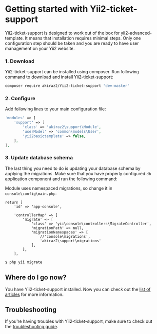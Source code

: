 # Getting started with Yii2-ticket-support

Yii2-ticket-support is designed to work out of the box for yii2-advanced-template. It means that installation requires
minimal steps. Only one configuration step should be taken and you are ready to
have user management on your Yii2 website.

### 1. Download

Yii2-ticket-support can be installed using composer. Run following command to download and
install Yii2-ticket-support:

```bash
composer require akiraz2/Yii2-ticket-support "dev-master"
```

### 2. Configure

Add following lines to your main configuration file:

```php
'modules' => [
    'support' => [
        'class' => 'akiraz2\support\Module',
        'userModel' => 'common\models\User',
        'yii2basictemplate' => false,
    ],
],
```

### 3. Update database schema

The last thing you need to do is updating your database schema by applying the
migrations. Make sure that you have properly configured `db` application component
and run the following command:

Module uses namespaced migrations, so change it in `console\config\main.php`:

```
return [
    'id' => 'app-console',
    
    'controllerMap' => [        
        'migrate' => [
            'class' => 'yii\console\controllers\MigrateController',
            'migrationPath' => null,
            'migrationNamespaces' => [
                //'console\migrations',                
                'akiraz2\support\migrations'
            ],
        ],
    ],
```

```bash
$ php yii migrate
```

## Where do I go now?

You have Yii2-ticket-support installed. Now you can check out the [list of articles](README.md)
for more information.

## Troubleshooting

If you're having troubles with Yii2-ticket-support, make sure to check out the 
[troubleshooting guide](troubleshooting.md).
